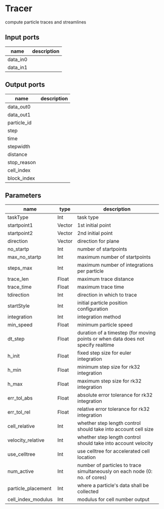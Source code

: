 Tracer
======
compute particle traces and streamlines

Input ports
-----------
|name|description|
|-|-|
|data_in0||
|data_in1||

Output ports
------------
|name|description|
|-|-|
|data_out0||
|data_out1||
|particle_id||
|step||
|time||
|stepwidth||
|distance||
|stop_reason||
|cell_index||
|block_index||

Parameters
----------
|name|type|description|
|-|-|-|
|taskType|Int|task type|
|startpoint1|Vector|1st initial point|
|startpoint2|Vector|2nd initial point|
|direction|Vector|direction for plane|
|no_startp|Int|number of startpoints|
|max_no_startp|Int|maximum number of startpoints|
|steps_max|Int|maximum number of integrations per particle|
|trace_len|Float|maximum trace distance|
|trace_time|Float|maximum trace time|
|tdirection|Int|direction in which to trace|
|startStyle|Int|initial particle position configuration|
|integration|Int|integration method|
|min_speed|Float|minimum particle speed|
|dt_step|Float|duration of a timestep (for moving points or when data does not specify realtime|
|h_init|Float|fixed step size for euler integration|
|h_min|Float|minimum step size for rk32 integration|
|h_max|Float|maximum step size for rk32 integration|
|err_tol_abs|Float|absolute error tolerance for rk32 integration|
|err_tol_rel|Float|relative error tolerance for rk32 integration|
|cell_relative|Int|whether step length control should take into account cell size|
|velocity_relative|Int|whether step length control should take into account velocity|
|use_celltree|Int|use celltree for accelerated cell location|
|num_active|Int|number of particles to trace simultaneously on each node (0: no. of cores)|
|particle_placement|Int|where a particle's data shall be collected|
|cell_index_modulus|Int|modulus for cell number output|
